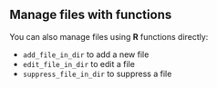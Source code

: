 ## Manage files with functions

You can also manage files using **R** functions directly: 


- ``add_file_in_dir`` to add a new file
- ``edit_file_in_dir`` to edit a file
- ``suppress_file_in_dir`` to suppress a file
